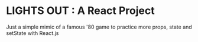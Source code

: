 # LIGHTS OUT : A React Project

Just a simple mimic of a famous '80 game to practice more props, state and setState with React.js